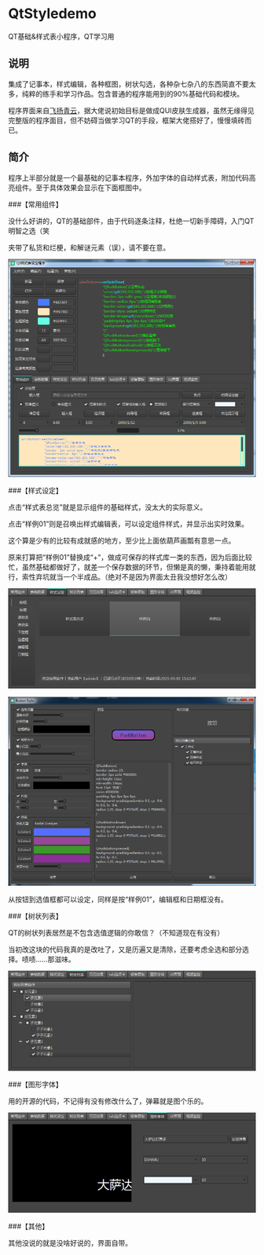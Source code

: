 # QtStyledemo

QT基础&amp;样式表小程序，QT学习用

## 说明

集成了记事本，样式编辑，各种框图，树状勾选，各种杂七杂八的东西简直不要太多，纯粹的练手和学习作品。包含普通的程序能用到的90%基础代码和模块。

程序界面来自[飞扬青云](https://gitee.com/feiyangqingyun)，据大佬说初始目标是做成QUI皮肤生成器，虽然无缘得见完整版的程序面目，但不妨碍当做学习QT的手段，框架大佬搭好了，慢慢填砖而已。

## 简介

程序上半部分就是一个最基础的记事本程序，外加字体的自动样式表，附加代码高亮组件。至于具体效果会显示在下面框图中。

###【常用组件】

没什么好讲的，QT的基础部件，由于代码逐条注释，杜绝一切新手障碍，入门QT明智之选（笑

夹带了私货和烂梗，和解谜元素（误），请不要在意。

![2.PNG](https://github.com/kongbaiku/QtStyledemo/blob/main/README/2.png)

###【样式设定】

点击“样式表总览”就是显示组件的基础样式，没太大的实际意义。

点击“样例01”则是召唤出样式编辑表，可以设定组件样式，并显示出实时效果。

这个算是少有的比较有成就感的地方，至少比上面依葫芦画瓢有意思一点。

原来打算把“样例01”替换成“+”，做成可保存的样式库一类的东西，因为后面比较忙，虽然基础都做好了，就差一个保存数据的环节，但懒是真的懒，秉持着能用就行，索性弃坑就当一个半成品。（绝对不是因为界面太丑我没想好怎么改）

![4.PNG](https://github.com/kongbaiku/QtStyledemo/blob/main/README/4.png)

![1.PNG](https://github.com/kongbaiku/QtStyledemo/blob/main/README/1.png)

从按钮到选值框都可以设定，同样是按“样例01”，编辑框和日期框没有。

###【树状列表】

QT的树状列表居然是不包含选值逻辑的你敢信？（不知道现在有没有）

当初改这块的代码我真的是改吐了，又是历遍又是清除，还要考虑全选和部分选择。啧啧……那滋味。

![5.PNG](https://github.com/kongbaiku/QtStyledemo/blob/main/README/5.png)

###【图形字体】

用的开源的代码，不记得有没有修改什么了，弹幕就是图个乐的。

![6.PNG](https://github.com/kongbaiku/QtStyledemo/blob/main/README/6.png)

###【其他】

其他没说的就是没啥好说的，界面自带。

